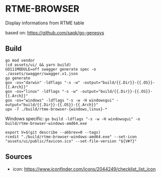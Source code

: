 # RTME-BROWSER

Display informations from RTME table

based on: https://github.com/sapk/go-genesys

## Build
```
go mod vendor
(cd assets/ui/ && yarn build)
GO111MODULE=off swagger generate spec -o ./assets/swagger/swagger.v1.json
go generate
gox -os="darwin" -ldflags "-s -w" -output="build/{{.Dir}}-{{.OS}}-{{.Arch}}"
gox -os="linux" -ldflags "-s -w" -output="build/{{.Dir}}-{{.OS}}-{{.Arch}}"
gox -os="windows" -ldflags "-s -w -H windowsgui" -output="build/{{.Dir}}-{{.OS}}-{{.Arch}}"
upx -7 ./build/rtme-browser-{windows,linux}-*
```

Windows specific: `go build -ldflags "-s -w -H windowsgui" -o build/rtme-browser-windows-amd64.exe` 
```
export V=$(git describe --abbrev=0 --tags)
rcedit "./build/rtme-browser-windows-amd64.exe" --set-icon "assets/ui/public/favicon.ico" --set-file-version "${V#?}"
```
## Sources

 - icon: https://www.iconfinder.com/icons/2044249/checklist_list_icon 
